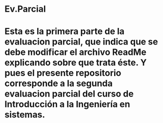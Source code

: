 # Ev.Parcial
 # Esta es la primera parte de la evaluacion parcial, que indica que se debe modificar el archivo ReadMe explicando sobre que trata éste. Y pues el presente repositorio corresponde a la segunda evaluacion parcial del curso de Introducción a la Ingeniería en sistemas.
 

